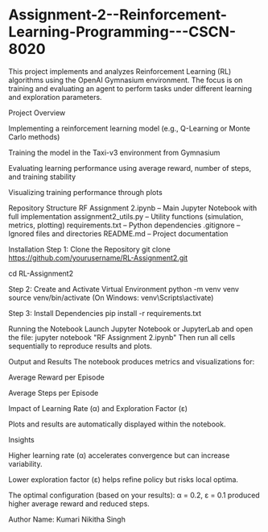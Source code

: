 # Assignment-2--Reinforcement-Learning-Programming---CSCN-8020

This project implements and analyzes Reinforcement Learning (RL) algorithms using the OpenAI Gymnasium environment. The focus is on training and evaluating an agent to perform tasks under different learning and exploration parameters.

Project Overview

Implementing a reinforcement learning model (e.g., Q-Learning or Monte Carlo methods)

Training the model in the Taxi-v3 environment from Gymnasium

Evaluating learning performance using average reward, number of steps, and training stability

Visualizing training performance through plots

Repository Structure
RF Assignment 2.ipynb – Main Jupyter Notebook with full implementation
assignment2_utils.py – Utility functions (simulation, metrics, plotting)
requirements.txt – Python dependencies
.gitignore – Ignored files and directories
README.md – Project documentation

Installation
Step 1: Clone the Repository
git clone https://github.com/yourusername/RL-Assignment2.git

cd RL-Assignment2

Step 2: Create and Activate Virtual Environment
python -m venv venv
source venv/bin/activate (On Windows: venv\Scripts\activate)

Step 3: Install Dependencies
pip install -r requirements.txt

Running the Notebook
Launch Jupyter Notebook or JupyterLab and open the file:
jupyter notebook "RF Assignment 2.ipynb"
Then run all cells sequentially to reproduce results and plots.

Output and Results
The notebook produces metrics and visualizations for:

Average Reward per Episode

Average Steps per Episode

Impact of Learning Rate (α) and Exploration Factor (ε)

Plots and results are automatically displayed within the notebook.

Insights

Higher learning rate (α) accelerates convergence but can increase variability.

Lower exploration factor (ε) helps refine policy but risks local optima.

The optimal configuration (based on your results): α = 0.2, ε = 0.1 produced higher average reward and reduced steps.

Author
Name: Kumari Nikitha Singh
